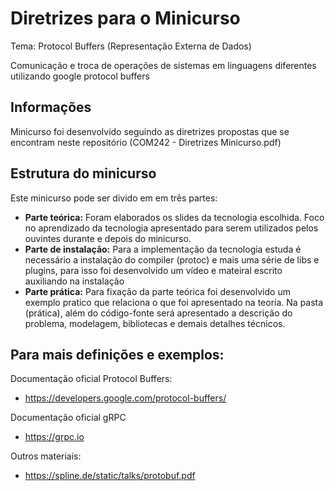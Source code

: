 Diretrizes para o Minicurso
===================================================

Tema: Protocol Buffers (Representação Externa de Dados)

Comunicação e troca de operações de sistemas em linguagens diferentes utilizando google protocol buffers

Informações
--------
Minicurso foi desenvolvido seguindo as diretrizes propostas que se encontram neste repositório (COM242 - Diretrizes Minicurso.pdf)

Estrutura do minicurso
--------
Este minicurso pode ser divido em em três partes:
* **Parte teórica:** Foram elaborados os slides da tecnologia escolhida. Foco no aprendizado da tecnologia apresentado para serem utilizados pelos ouvintes durante e depois do minicurso.
* **Parte de instalação:** Para a implementação da tecnologia estuda é necessário a instalação do compiler (protoc) e mais uma série de libs e plugins, para isso foi desenvolvido um vídeo e mateiral escrito auxiliando na instalação
* **Parte prática:** Para fixação da parte teórica foi desenvolvido um exemplo pratico que relaciona o que foi apresentado na teoria. Na pasta (prática), além do código-fonte será apresentado a descrição do problema, modelagem, bibliotecas e demais detalhes técnicos.

Para mais definições e exemplos:
--------
Documentação oficial Protocol Buffers:
* https://developers.google.com/protocol-buffers/

Documentação oficial gRPC
* https://grpc.io

Outros materiais:
* https://spline.de/static/talks/protobuf.pdf
